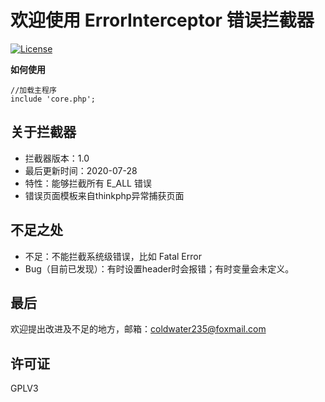 # 欢迎使用 ErrorInterceptor 错误拦截器
[![License](https://poser.pugx.org/hfo4/cloudreve/license)](https://packagist.org/packages/hfo4/cloudreve)

**如何使用**

```
//加载主程序
include 'core.php';
```
关于拦截器
----------
* 拦截器版本：1.0
* 最后更新时间：2020-07-28
* 特性：能够拦截所有 E_ALL 错误
* 错误页面模板来自thinkphp异常捕获页面

不足之处
----------
* 不足：不能拦截系统级错误，比如 Fatal Error
* Bug（目前已发现）：有时设置header时会报错；有时变量会未定义。

最后
----------
欢迎提出改进及不足的地方，邮箱：coldwater235@foxmail.com

许可证
------------
GPLV3
